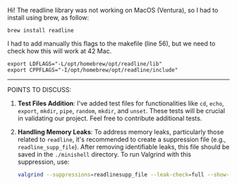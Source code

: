Hi!
The readline library was not working on MacOS (Ventura), so I had to install using brew, as follow:

``` brew install readline ```

 I had to add manually this flags to the makefile (line 56), but we need to check how this will work at 42 Mac.

```
export LDFLAGS="-L/opt/homebrew/opt/readline/lib"
export CPPFLAGS="-I/opt/homebrew/opt/readline/include"
```
-------------

POINTS TO DISCUSS:


1. **Test Files Addition**: I've added test files for functionalities like `cd`, `echo`, `export`, `mkdir`, `pipe`, `random`, `mkdir`, and `unset`. These tests will be crucial in validating our project. Feel free to contribute additional tests.

2. **Handling Memory Leaks**: To address memory leaks, particularly those related to `readline`, it's recommended to create a suppression file (e.g., `readline_supp_file`). After removing identifiable leaks, this file should be saved in the `./minishell` directory. To run Valgrind with this suppression, use:

    ```bash
    valgrind --suppressions=readlinesupp_file --leak-check=full --show-leak-kinds=all --track-origins=yes --track-fds=yes --trace-children=yes ./minishell
    ```